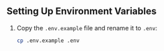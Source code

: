 ## Setting Up Environment Variables

1. Copy the `.env.example` file and rename it to `.env`:
   ```bash
   cp .env.example .env